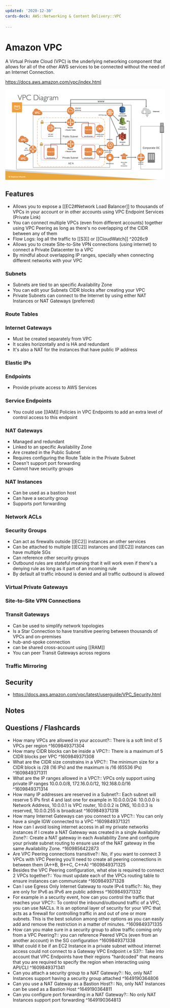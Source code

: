 ```yaml
---
updated: '2020-12-30'
cards-deck: AWS::Networking & Content Delivery::VPC

---
```


# Amazon VPC

A Virtual Private Cloud (VPC) is the underlying networking component that allows for all of the other AWS services to be connected without the need of an Internet Connection.

https://docs.aws.amazon.com/vpc/index.html

![AWS VPC with most components connected](img/vpc_components.png)

## Features

- Allows you to expose a [[EC2#Network Load Balancer]] to thousands of VPCs in your account or in other accounts using VPC Endpoint Services (Private Link)
- You can connect multiple VPCs (even from different accounts) together using VPC Peering as long as there's no overlapping of the CIDR between any of them
- Flow Logs: log all the traffic to [[S3]] or [[CloudWatch]] ^2026c9
- Allows you to create Site-to-Site VPN connections (using internet) to connect a Private Datacenter to a VPC 
- By mindful about overlapping IP ranges, specially when connecting different networks with your VPC

### Subnets

- Subnets are tied to an specific Availability Zone
- You can edit your Subnets CIDR blocks after creating your VPC
- Private Subnets can connect to the Internet by using either NAT Instances or NAT Gateways (preferred)

### Route Tables

### Internet Gateways

- Must be created separately from VPC
- It scales horizontally and is HA and redundant
- It's also a NAT for the instances that have public IP address

### Elastic IPs

### Endpoints

- Provide private access to AWS Services

### Service Endpoints

- You could use [[IAM]] Policies in VPC Endpoints to add an extra level of control access to this endpoint

### NAT Gateways

- Managed and redundant
- Linked to an specific Availability Zone
- Are created in the Public Subnet
- Requires configuring the Route Table in the Private Subnet
- Doesn't support port forwarding
- Cannot have security groups

### NAT Instances

- Can be used as a bastion host
- Can have a security group
- Supports port forwarding

### Network ACLs

### Security Groups

- Can act as firewalls outside [[EC2]] instances an other services
- Can be attached to multiple [[EC2]] instances and [[EC2]] instances can have multiple SGs
- Can reference other security groups
- Outbound rules are stateful meaning that it will work even if there's a denying rule as long as it part of an incoming rule 
- By default all traffic inbound is denied and all traffic outbound is allowed

### Virtual Private Gateways

### Site-to-Site VPN Connections

### Transit Gateways

- Can be used to simplify network topologies
- Is a Star Connection to have transitive peering between thousands of VPCs and on-premises
- hub-and-spoke connection
- can be shared cross-account using [[RAM]]
- You can peer Transit Gateways across regions

### Traffic Mirroring

## Security

- https://docs.aws.amazon.com/vpc/latest/userguide/VPC_Security.html

## Notes

## Questions / Flashcards

- How many VPCs are allowed in your account?:: There is a soft limit of 5 VPCs per region
^1609849371304
- How many CIDR blocks can be inside a VPC?:: There is a maximum of 5 CIDR blocks per VPC
^1609849371308
- What are the CIDR size constrains in a VPC?:: The minimum size for a CIDR block is /28 (16 IPs) and the maximum is /16 (65536 IPs)
^1609849371311
- What are the IP ranges allowed in a VPC?:: VPCs only support using private IP ranges 10.0.0.0/8, 172.16.0.0/12, 192.168.0.0/16
^1609849371314
- How many IP addresses are reserved in a Subnet?:: Each subnet will reserve 5 IPs first 4 and last one for example in 10.0.0.0/24: 10.0.0.0 is Network Address, 10.0.0.1 is VPC router, 10.0.0.2 is DNS, 10.0.0.3 is reserved, 10.0.0.255 is broadcast
^1609849371318
- How many Internet Gateways can you connect to a VPC?:: You can only have a single IGW connected to a VPC
^1609849371321
- How can I avoid losing internet access in all my private networks instances if I create a NAT Gateway was created in a single Availability Zone?:: Create a NAT gateway in each Availability Zone and configure your private subnet routing to ensure use of the NAT gateway in the same Availability Zone.
^1609856422873
- Are VPC Peering connections transitive?:: No, if you want to connect 3 VPCs with VPC Peering you'll need to create all peering connections in between them (A<->B, B<->C, C<->A)
^1609849371325
- Besides the VPC Peering configuration, what else is required to connect 2 VPCs together?:: You must update each of the VPCs routing table to ensure instances can communicate
^1609849371328
- Can I use Egress Only Internet Gateway to route IPv4 traffic?:: No, they are only for IPv6 as IPv6 are public address
^1609849371332
- For example in a security event, how can you control the traffic that reaches your VPC?:: To control the inbound/outbound traffic of a VPC, you can use NACLs. It is an optional layer of security for your VPC that acts as a firewall for controlling traffic in and out of one or more subnets. This is the best solution among other options as you can easily add and remove the restriction in a matter of minutes.
^1609849371335
- How can you make sure in a security group to allow traffic coming only from a VPC Peering?:: you can reference Peered VPCs (even from an another account) in the SG configuration 
^1609849371338
- What could it be if an EC2 Instance in a private subnet without internet access could not connect to a Gateway VPC Endpoint i.e S3?:: Take into account that VPC Endpoints have their regions "hardcoded" that means that you are required to specify the region when interacting using API/CLI
^1609849371341
- Can you attach a security group to a NAT Gateway?:: No, only NAT Instances support having a security group attached
^1649190364806
- Can you use a NAT Gateway as a Bastion Host?:: No, only NAT Instances can be used as a Bastion Host
^1649190364811
- Can you configure port forwarding in a NAT Gateway?:: No only NAT Instances support port forwarding
^1649190364813
